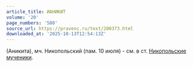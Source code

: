 ```yaml
---
article_title: ИАНИКИТ
volume: '20'
page_numbers: '580'
source_url: https://pravenc.ru/text/200373.html
downloaded_at: '2025-10-13T12:54:13Z'
---
```


(Аникита), мч. Никопольский (пам. 10 июля) - см. в ст. [Никопольские мученики](<https://pravenc.ru/text/Никопольские мученики.html>).
